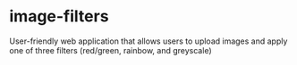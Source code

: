 # image-filters
User-friendly web application that allows users to upload images and apply one of three filters (red/green, rainbow, and greyscale)
